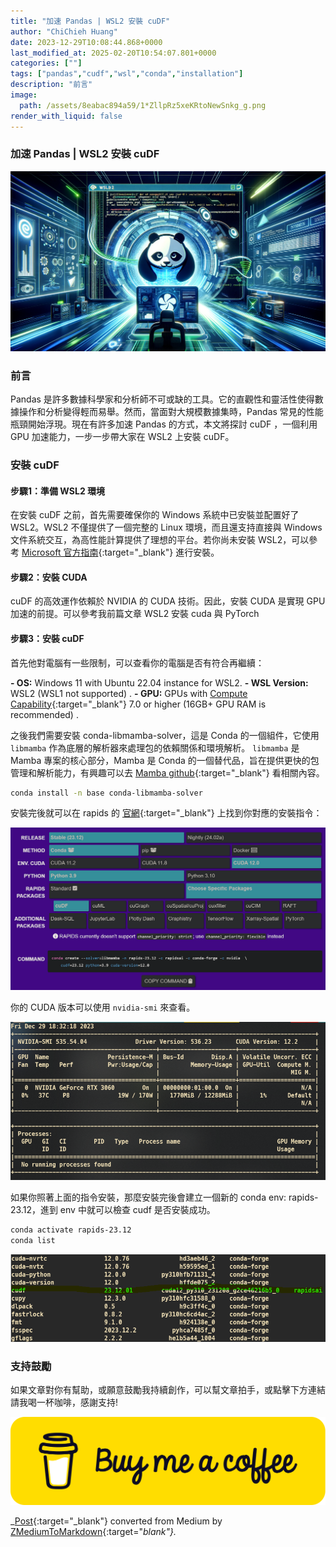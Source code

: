 ```yaml
---
title: "加速 Pandas | WSL2 安裝 cuDF"
author: "ChiChieh Huang"
date: 2023-12-29T10:08:44.868+0000
last_modified_at: 2025-02-20T10:54:07.801+0000
categories: [""]
tags: ["pandas","cudf","wsl","conda","installation"]
description: "前言"
image:
  path: /assets/8eabac894a59/1*ZllpRz5xeKRtoNewSnkg_g.png
render_with_liquid: false
---
```


### 加速 Pandas \| WSL2 安裝 cuDF


![](/assets/8eabac894a59/1*ZllpRz5xeKRtoNewSnkg_g.png)

### 前言

Pandas 是許多數據科學家和分析師不可或缺的工具。它的直觀性和靈活性使得數據操作和分析變得輕而易舉。然而，當面對大規模數據集時，Pandas 常見的性能瓶頸開始浮現。現在有許多加速 Pandas 的方式，本文將探討 cuDF ，一個利用 GPU 加速能力，一步一步帶大家在 WSL2 上安裝 cuDF。
### 安裝 cuDF
#### 步驟1：準備 WSL2 環境

在安裝 cuDF 之前，首先需要確保你的 Windows 系統中已安裝並配置好了 WSL2。WSL2 不僅提供了一個完整的 Linux 環境，而且還支持直接與 Windows 文件系統交互，為高性能計算提供了理想的平台。若你尚未安裝 WSL2，可以參考 [Microsoft 官方指南](https://learn.microsoft.com/zh-tw/windows/wsl/install){:target="_blank"} 進行安裝。
#### 步驟2：安裝 CUDA

cuDF 的高效運作依賴於 NVIDIA 的 CUDA 技術。因此，安裝 CUDA 是實現 GPU 加速的前提。可以參考我前篇文章 WSL2 安裝 cuda 與 PyTorch
#### 步驟3：安裝 cuDF

首先他對電腦有一些限制，可以查看你的電腦是否有符合再繼續：

**\- OS:** Windows 11 with Ubuntu 22\.04 instance for WSL2\.
**\- WSL Version:** WSL2 \(WSL1 not supported\) \.
**\- GPU:** GPUs with [Compute Capability](https://developer.nvidia.com/cuda-gpus){:target="_blank"} 7\.0 or higher \(16GB\+ GPU RAM is recommended\) \.

之後我們需要安裝 conda\-libmamba\-solver，這是 Conda 的一個組件，它使用 `libmamba` 作為底層的解析器來處理包的依賴關係和環境解析。 `libmamba` 是 Mamba 專案的核心部分，Mamba 是 Conda 的一個替代品，旨在提供更快的包管理和解析能力，有興趣可以去 [Mamba github](https://github.com/mamba-org/mamba){:target="_blank"} 看相關內容。
```bash
conda install -n base conda-libmamba-solver
```

安裝完後就可以在 rapids 的 [官網](https://docs.rapids.ai/install#selector){:target="_blank"} 上找到你對應的安裝指令：


![](/assets/8eabac894a59/1*J3BwM-I02wuANUCm9inctg.png)


你的 CUDA 版本可以使用 `nvidia-smi` 來查看。


![](/assets/8eabac894a59/1*iWYuMN9YZ5OuPeeeO-ZDkw.png)


如果你照著上面的指令安裝，那麼安裝完後會建立一個新的 conda env: rapids\-23\.12，進到 env 中就可以檢查 cudf 是否安裝成功。
```bash
conda activate rapids-23.12
conda list
```


![](/assets/8eabac894a59/1*24FvTrkBi59-iKjojydm1A.png)

### 支持鼓勵

如果文章對你有幫助，或願意鼓勵我持續創作，可以幫文章拍手，或點擊下方連結請我喝一杯咖啡，感謝支持\!


![](/assets/8eabac894a59/1*QCQqlZr6doDP-cszzpaSpw.png)




_[Post](https://medium.com/@cch.chichieh/%E5%8A%A0%E9%80%9F-pandas-wsl2-%E5%AE%89%E8%A3%9D-cudf-8eabac894a59){:target="_blank"} converted from Medium by [ZMediumToMarkdown](https://github.com/ZhgChgLi/ZMediumToMarkdown){:target="_blank"}._
